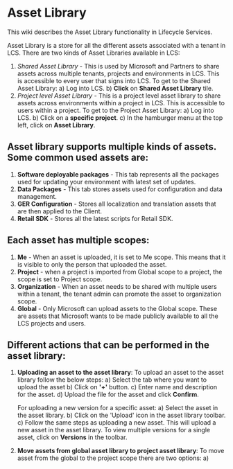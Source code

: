 
# Asset Library
This wiki describes the Asset Library functionality in Lifecycle Services.

Asset Library is a store for all the different assets associated with a tenant in LCS. There are two kinds of Asset Libraries available in LCS:
1) *Shared Asset Library* - This is used by Microsoft and Partners to share assets across multiple tenants, projects and environments in LCS. This is accessible to every user that signs into LCS. To get to the Shared Asset Library:
    a) Log into LCS.
    b) **Click** on **Shared Asset Library** tile. 
2) *Project level Asset Library* - This is a project level asset library to share assets across environments within a project in LCS. This is accessible to users within a project. To get to the Project Asset Library:
    a) Log into LCS.
    b) Click on a **specific project**. 
    c) In the hamburger menu at the top left, click on **Asset Library**. 

## Asset library supports multiple kinds of assets. Some common used assets are:
1) **Software deployable packages**  - This tab represents all the packages used for updating your environment with latest set of updates.
2) **Data Packages** - This tab stores assets used for configuration and data management. 
3) **GER Configuration** - Stores all localization and translation assets that are then applied to the Client. 
4) **Retail SDK** - Stores all the latest scripts for Retail SDK. 

## Each asset has multiple scopes:
1) **Me** - When an asset is uploaded, it is set to Me scope. This means that it is visible to only the person that uploaded the asset. 
2) **Project** - when a project is imported from Global scope to a project, the scope is set to Project scope. 
3) **Organization** - When an asset needs to be shared with multiple users within a tenant, the tenant admin can promote the asset to organization scope. 
4) **Global** - Only Microsoft can upload assets to the Global scope. These are assets that Microsoft wants to be made publicly available to all the LCS projects and users.  

## Different actions that can be performed in the asset library:
1) **Uploading an asset to the asset library**: To upload an asset to the asset library follow the below steps:
    a) Select the tab where you want to upload the asset
    b) Click on **'+'** button. 
    c) Enter name and description for the asset. 
    d) Upload the file for the asset and click **Confirm**. 
    
    For uploading a new version for a specific asset:
    a) Select the asset in the asset library.
    b) Click on the 'Upload' icon in the asset library toolbar. 
    c) Follow the same steps as uploading a new asset. 
     This will upload a new asset in the asset library. To view multiple versions for a single asset, click on **Versions** in the toolbar. 

2) **Move assets from global asset library to project asset library**: To move asset from the global to the project scope there are two options:
  a) 




